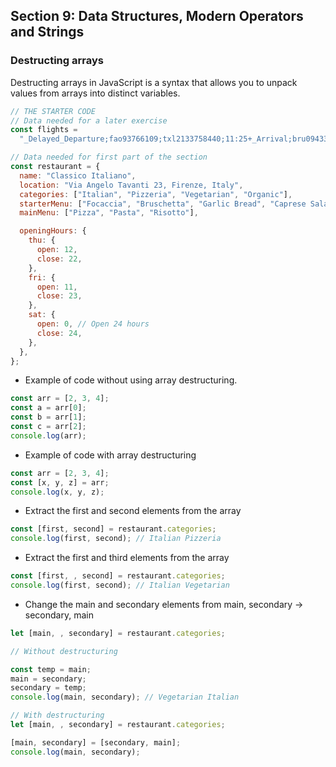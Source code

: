 ## Section 9: Data Structures, Modern Operators and Strings

### Destructing arrays

Destructing arrays in JavaScript is a syntax that allows you to unpack values from arrays into distinct variables.

```js
// THE STARTER CODE
// Data needed for a later exercise
const flights =
  "_Delayed_Departure;fao93766109;txl2133758440;11:25+_Arrival;bru0943384722;fao93766109;11:45+_Delayed_Arrival;hel7439299980;fao93766109;12:05+_Departure;fao93766109;lis2323639855;12:30";

// Data needed for first part of the section
const restaurant = {
  name: "Classico Italiano",
  location: "Via Angelo Tavanti 23, Firenze, Italy",
  categories: ["Italian", "Pizzeria", "Vegetarian", "Organic"],
  starterMenu: ["Focaccia", "Bruschetta", "Garlic Bread", "Caprese Salad"],
  mainMenu: ["Pizza", "Pasta", "Risotto"],

  openingHours: {
    thu: {
      open: 12,
      close: 22,
    },
    fri: {
      open: 11,
      close: 23,
    },
    sat: {
      open: 0, // Open 24 hours
      close: 24,
    },
  },
};
```

- Example of code without using array destructuring.

```js
const arr = [2, 3, 4];
const a = arr[0];
const b = arr[1];
const c = arr[2];
console.log(arr);
```

- Example of code with array destructuring

```js
const arr = [2, 3, 4];
const [x, y, z] = arr;
console.log(x, y, z);
```

- Extract the first and second elements from the array

```js
const [first, second] = restaurant.categories;
console.log(first, second); // Italian Pizzeria
```

- Extract the first and third elements from the array

```js
const [first, , second] = restaurant.categories;
console.log(first, second); // Italian Vegetarian
```

- Change the main and secondary elements from main, secondary -> secondary, main

```js
let [main, , secondary] = restaurant.categories;

// Without destructuring

const temp = main;
main = secondary;
secondary = temp;
console.log(main, secondary); // Vegetarian Italian

// With destructuring
let [main, , secondary] = restaurant.categories;

[main, secondary] = [secondary, main];
console.log(main, secondary);
```
